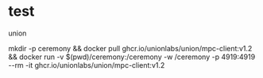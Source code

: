 # test

union

mkdir -p ceremony && docker pull ghcr.io/unionlabs/union/mpc-client:v1.2 && docker run -v $(pwd)/ceremony:/ceremony -w /ceremony -p 4919:4919 --rm -it ghcr.io/unionlabs/union/mpc-client:v1.2




